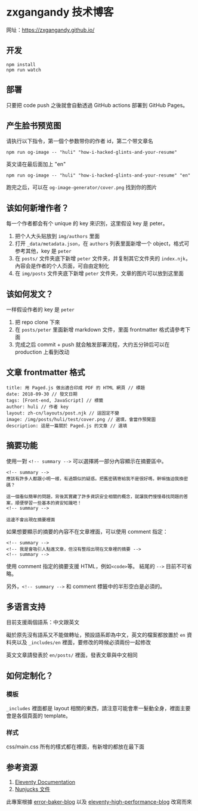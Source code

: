 # zxgangandy 技术博客

网址：https://zxgangandy.github.io/

## 开发

```
npm install
npm run watch
``` 

## 部署

只要把 code push 之後就會自動透過 GitHub actions 部署到 GitHub Pages。

## 产生脸书预览图

请执行以下指令，第一個个参数带你的作者 id，第二个带文章名

```
npm run og-image -- "huli" "how-i-hacked-glints-and-your-resume"
```

英文请在最后面加上 "en"
```
npm run og-image -- "huli" "how-i-hacked-glints-and-your-resume" "en"
```

跑完之后，可以在 `og-image-generator/cover.png` 找到你的图片

## 该如何新增作者？

每一个作者都会有个 unique 的 key 來识別，这里假设 key 是 peter。

1. 把个人大头贴放到 `img/authors` 里面
2. 打开 `_data/metadata.json`，在 `authors` 列表里面新增一个 object，格式可参考其他，key 是 `peter`
3. 在 `posts/` 文件夹底下新增 `peter` 文件夹，并复制其它文件夹的 `index.njk`，內容会是作者的个人页面，可自由定制化
4. 在 `img/posts` 文件夹底下新增 `peter` 文件夹，文章的图片可以放到这里面

## 该如何发文？

一样假设作者的 key 是 `peter`

1. 把 repo clone 下來
2. 在 `posts/peter` 里面新增 markdown 文件，里面 frontmatter 格式请參考下面
3. 完成之后 commit + push 就会触发部署流程，大约五分钟后可以在 production 上看到改动

## 文章 frontmatter 格式

```
title: 用 Paged.js 做出適合印成 PDF 的 HTML 網頁 // 標題
date: 2018-09-30 // 發文日期
tags: [Front-end, JavaScript] // 標籤
author: huli // 作者 key
layout: zh-cn/layouts/post.njk // 這固定不變
image: /img/posts/huli/test/cover.png // 選填，會當作預覽圖
description: 這是一篇關於 Paged.js 的文章 // 選填
```

## 摘要功能
使用一對 `<!-- summary -->` 可以選擇將一部分內容顯示在摘要區中。

```
<!-- summary -->
應該有許多人都跟小明一樣，有過類似的疑惑。把舊密碼寄給我不是很好嗎，幹嘛強迫我換密碼？

這一個看似簡單的問題，背後其實藏了許多資訊安全相關的概念，就讓我們慢慢尋找問題的答案，順便學習一些基本的資安知識吧！
<!-- summary -->

這邊不會出現在摘要裡面
```

如果想要顯示的摘要的內容不在文章裡面，可以使用 comment 指定：

```
<!-- summary -->
<!-- 我是會吸引人點進文章，但沒有整段出現在文章裡的摘要 -->
<!-- summary -->
```

使用 comment 指定的摘要支援 HTML，例如`<code>`等。 結尾的 `-->` 目前不可省略。

另外，`<!-- summary -->` 和 comment 標籤中的半形空白是必須的。

## 多语言支持

目前支援兩個語系：中文跟英文

礙於原先沒有語系又不能做轉址，預設語系即為中文，英文的檔案都放置於 `en` 資料夾以及 `_includes/en` 裡面，要修改的時候必須兩份一起修改

英文文章請發表於 `en/posts/` 裡面，發表文章與中文相同


## 如何定制化？

### 模板

`_includes` 裡面都是 layout 相關的東西，請注意可能會牽一髮動全身，裡面主要會是各個頁面的 template。

### 样式

css/main.css 所有的樣式都在裡面，有新增的都放在最下面

## 参考资源

1. [Eleventy Documentation](https://www.11ty.dev/docs/collections/)
2. [Nunjucks 文件](https://mozilla.github.io/nunjucks/templating.html)

此專案根據 [error-baker-blog](https://github.com/Lidemy/error-baker-blog) 以及 [eleventy-high-performance-blog](https://github.com/google/eleventy-high-performance-blog) 改寫而來

